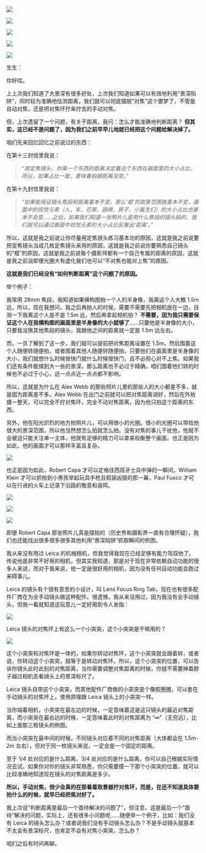 [![](https://static001.geekbang.org/resource/image/1b/e3/1b151493d1ffa648f076b9c351c143e3.jpg?wh=750x360)](http://time.geekbang.org/column/article/477125)

[![](https://static001.geekbang.org/resource/image/52/97/52d1330a1a0c4587efdb9368c7cc3697.jpg?wh=750x360)](http://time.geekbang.org/column/article/483655)

[![](https://static001.geekbang.org/resource/image/a6/a4/a6b8df470694819041bc07cb1263c5a4.jpg?wh=750x360)](http://time.geekbang.org/column/article/486460)

[![](https://static001.geekbang.org/resource/image/d9/af/d92287e8cc41620b7bebea6a2af171af.jpg?wh=750x360)](http://time.geekbang.org/column/article/486504)

[![](https://static001.geekbang.org/resource/image/ae/6f/ae3445a745d2736a99911bf91f6d436f.jpg?wh=750x360)](http://time.geekbang.org/column/article/486933)

生生：

你好哇。

上上次我们知道了大景深有很多好处，上次我们知道如果可以有效地利用“景深陷阱”，同时较为准确地估测距离，我们就可以彻底摆脱“对焦”这个噩梦了，不管是自动对焦，还是把对焦环拧来拧去的手动对焦。

但，上次遗留了一个问题，有关于距离，我问：怎么才能准确地判断距离？ **但其实，这已经不是问题了，因为我们之前早早儿地就已经把这个问题给解决掉了。**

咱们先来回忆回忆之前说过的东西：

在第十三封信里我说：

> _“用定焦镜头，你离一个东西的距离决定着这个东西在画面里的大小占比，所以，如果占比一致，意味着拍摄距离没变。”_

在第十九封信里我说：

> _“如果能保证镜头焦段和距离基本不变，那么‘框’的取景范围就基本不变，画面中的视觉元素（人、车、花草、路牌、房子、小畜生们）的大小占比也基本不会变……之后，如果我们知道一张照片儿是用什么焦段的镜头拍的，我们就可以通过画面中视觉元素的大小占比反推出‘距离’。”_

所以，这就是我之前说让你尽量用定焦镜头练习基本功的原因，这就是我之前说要把变焦镜头当成几枚定焦镜头来用的原因，这就是我之前说你要熟悉自己镜头的“框”的原因，这就是我之前说每个摄影师都有一个自己专属的距离的原因，这就是我之前说即便光圈大有虚化我们也可以“不对焦也能对上焦”的原因。

**这就是我们已经没有“如何判断距离”这个问题了的原因。**

举个例子：

我常用 28mm 焦段，我知道如果横构图拍一个人的半身像，我离这个人大概 1.5m 远，所以，现在我想问，我之后再拍人的时候，需要不需要先把相机放在一边，目测一下我离这个人是不是 1.5m 远，然后再拿起相机拍？ **不需要，因为我只需要保证这个人在我横构图的画面里是半身像的大小就够了**……只要他是半身像的大小，只要我没换其他焦段的镜头，我跟他之间的距离就一定是 1.5m 远左右。

而，一旦了解到了这一步，我们就可以提前把对焦距离设置在 1.5m，然后围着这个人随便转随便拍，或者围着其他人随便转随便拍，只要他们在画面里是半身像的大小，我们就想什么时候按快门就什么时候按快门，且不必担心对不上焦。如果我们还有条件能搞到大一些的景深，那么距离也不必过于精确，咱们围着他们转的时候也不必过于小心，远一点点近一点点都不影响。

所以，这就是为什么在 Alex Webb 的那些照片儿里的那些人的大小都差不多，就是因为距离差不多。Alex Webb 在出门之前就可以把对焦距离调好，然后在外拍摄一整天，可以完全不拧对焦环，完全不动对焦距离，因为他只拍这个距离的东西。

另外，他在阳光炽烈的地方拍照片儿，可以用很小的光圈。很小的光圈可以带给他很大的景深范围，所以他当然想怎么拍就怎么拍。没有对焦的事儿干扰他，他就不会被迫只能关注单一主体，他就有足够的精力可以拿来权衡整个画面。也正是因为如此，他的画面才可以那样丰富且复杂。

![](https://static001.geekbang.org/resource/image/df/39/df7391a5416857b0e5b8a28eb56d3239.jpeg?wh=2650x1774)

也正是因为如此，Robert Capa 才可以定格住西班牙士兵中弹的一瞬间，William Klein 才可以抓拍到小男孩举起玩具手枪且假装凶狠的那一幕，Paul Fusco 才可以在行进的火车上记录下沿路的敬意和哀鸣。

![](https://static001.geekbang.org/resource/image/43/79/43aeb878ef4d91c188728c1efcbd3779.jpeg?wh=4000x2639)

![](https://static001.geekbang.org/resource/image/96/b1/96cd8a718a5bd6d83baeb21256868cb1.jpg?wh=927x1112)

![](https://static001.geekbang.org/resource/image/dd/6f/ddc64aa41a347044260fc409920a7f6f.jpg?wh=3300x2966)

即便 Robert Capa 那张照片儿真是摆拍的（历史界和摄影界一直有合理怀疑），我们也还能找出很多很多很多其他利用“景深陷阱”抓取瞬间的例图。

我从来没有用过 Leica 的机械相机，但我觉得我现在已经足够有能力驾驭他了。传说他是非常不好用的相机，但其实我知道，那是对于现在非常依赖自动功能的很多人来说，而对于我来说，他一定是很好用的相机，因为没有任何自动功能会跑过来碍事儿。

Leica 的镜头有个很有意思的小设计，叫 Lens Focus Ring Tab，现在也有很多配件厂商在为全手动镜头做这种配件。很遗憾，我从来没用过，因为我没有全手动镜头，但我一看就知道这玩意儿一定好用到令人发指：

![](https://static001.geekbang.org/resource/image/de/7d/de4f981f0edfb16a9c61a1eb3574517d.jpg?wh=1710x640)

Leica 镜头的对焦环上有这么一个小突突，这个小突突是干嘛用的？

![](https://static001.geekbang.org/resource/image/e7/2c/e777057b4c2c3474e7af4088dd806d2c.jpg?wh=2392x1596)

这个小突突和对焦环是一体的，如果你转动对焦环，这个小突突就会跟着转，或者说，你转动这个小突突，就等于是转动对焦环。所以，这个小突突的位置，可以告诉你镜头此时此刻的对焦距离，当你需要调整对焦距离的时候，你就不需要抻着脖子越过相机去看镜头上的景深标尺了。

Leica 镜头自带这个小突突，而其他配件厂商做的小突突是个橡胶圈圈，可以套在手动镜头的对焦环上，使用原理跟 Leica 镜头上的小突突一样。

当你端着相机，小突突在最左边的时候，一定意味着这是这只镜头的最近对焦距离，而小突突在最右边的时候，一定意味着此时的对焦距离为 “∞”（无穷远），比如上面那三枚镜头的例图。

而当小突突在最中间的时候，不同镜头对应着不同的对焦距离（大体都会在 1.5m-2m 左右），但对于同一枚镜头来说，一定会是一个固定的距离。

至于 1/4 处对应的是什么距离，3/4 处对应的是什么距离，你可以自己根据实际情况去试。如果你对你的镜头非常熟悉，你只需要摸一下那个小突突的位置，就可以比较准确地知道现在镜头的对焦距离是多少。

**所以，手动对焦，很少会真的在那看着取景器拧对焦环，而是，在还不知道具体要拍什么的时候，就早已经把焦对好了。**

我上次说“判断距离是最后一个亟待解决的问题了”，但注意，这是最后一个“亟待”解决的问题，实际上，还有很多小问题呢……随便举一个例子，比如：我们没有 Leica 的镜头怎么办？或者说我们没有手动镜头怎么办？不是手动镜头就基本不太会有景深标尺，也肯定不会有对焦小突突，怎么办？

咱们之后有时间再聊。